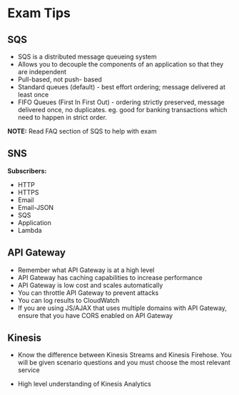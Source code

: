 # Exam Tips

## SQS

- SQS is a distributed message queueing system
- Allows you to decouple the components of an application so that they are independent
- Pull-based, not push- based
- Standard queues (default) - best effort ordering; message delivered at least once
- FIFO Queues (First In First Out) - ordering strictly preserved, message delivered once, no duplicates. eg. good for banking transactions which need to happen in strict order.

**NOTE:** Read FAQ section of SQS to help with exam

## SNS

**Subscribers:**

- HTTP
- HTTPS
- Email
- Email-JSON
- SQS
- Application
- Lambda

## API Gateway

- Remember what API Gateway is at a high level
- API Gateway has caching capabilities to increase performance
- API Gateway is low cost and scales automatically
- You can throttle API Gateway to prevent attacks 
- You can log results to CloudWatch
- If you are using JS/AJAX that uses multiple domains with API Gateway, ensure that you have CORS enabled on API Gateway

## Kinesis

- Know the difference between Kinesis Streams and Kinesis Firehose. You will be given scenario questions and you must choose the most relevant service

- High level understanding of Kinesis Analytics